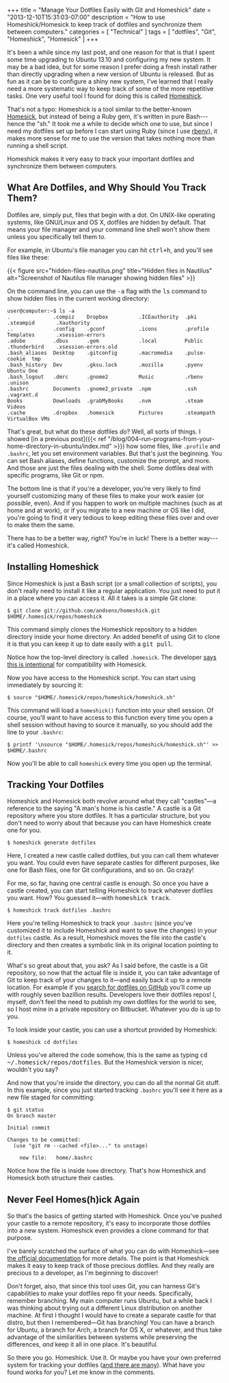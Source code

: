 +++
title = "Manage Your Dotfiles Easily with Git and Homeshick"
date = "2013-12-10T15:31:03-07:00"
description = "How to use Homeshick/Homesick to keep track of dotfiles and synchronize them between computers."
categories = [ "Technical" ]
tags = [ "dotfiles", "Git", "Homeshick", "Homesick" ]
+++

It's been a while since my last post, and one reason for that is that I spent
some time upgrading to Ubuntu 13.10 and configuring my new system. It may be a
bad idea, but for some reason I prefer doing a fresh install rather than
directly upgrading when a new version of Ubuntu is released. But as fun as it
can be to configure a shiny new system, I've learned that I really need a more
systematic way to keep track of some of the more repetitive tasks. One very
useful tool I found for doing this is called
[Homeshick](https://github.com/andsens/homeshick).

<!--more-->

That's not a typo: Homeshick is a tool similar to the better-known
[Homesick](https://github.com/technicalpickles/homesick), but instead of being a
Ruby gem, it's written in pure Bash---hence the "sh." It took me a while to
decide which one to use, but since I need my dotfiles set up before I can start
using Ruby (since I use [rbenv](https://github.com/sstephenson/rbenv)), it makes
more sense for me to use the version that takes nothing more than running a
shell script.

Homeshick makes it very easy to track your important dotfiles and synchronize
them between computers.

## What Are Dotfiles, and Why Should You Track Them?

Dotfiles are, simply put, files that begin with a dot. On UNIX-like operating
systems, like GNU/Linux and OS X, dotfiles are hidden by default. That means
your file manager and your command line shell won't show them unless you
specifically tell them to.

For example, in Ubuntu's file manager you can hit <kbd>ctrl+h</kbd>, and you'll
see files like these:

{{< figure src="hidden-files-nautilus.png" title="Hidden files in Nautilus" alt="Screenshot of Nautilus file manager showing hidden files" >}}

On the command line, you can use the <kbd>-a</kbd> flag with the <kbd>ls</kbd>
command to show hidden files in the current working directory:

```
user@computer:~$ ls -a
.              .compiz    Dropbox          .ICEauthority  .pki           .steampid       .Xauthority
..             .config    .gconf           .icons         .profile       Templates       .xsession-errors
.adobe         .dbus      .gem             .local         Public         .thunderbird    .xsession-errors.old
.bash_aliases  Desktop    .gitconfig       .macromedia    .pulse-cookie  tmp
.bash_history  Dev        .gksu.lock       .mozilla       .pyenv         Ubuntu One
.bash_logout   .dmrc      .gnome2          Music          .rbenv         .unison
.bashrc        Documents  .gnome2_private  .npm           .ssh           .vagrant.d
Books          Downloads  .grabMyBooks     .nvm           .steam         Videos
.cache         .dropbox   .homesick        Pictures       .steampath     VirtualBox VMs
```

That's great, but what do these dotfiles _do_? Well, all sorts of things. I
showed [in a previous
post]({{< ref "/blog/004-run-programs-from-your-home-directory-in-ubuntu/index.md" >}})
how some files, like `.profile` and `.bashrc`, let you set environment
variables. But that's just the beginning. You can set Bash aliases, define
functions, customize the prompt, and more. And those are just the files dealing
with the shell. Some dotfiles deal with specific programs, like Git or npm.

The bottom line is that if you're a developer, you're very likely to find
yourself customizing many of these files to make your work easier (or
_possible_, even). And if you happen to work on multiple machines (such as at
home and at work), or if you migrate to a new machine or OS like I did, you're
going to find it very tedious to keep editing these files over and over to make
them the same.

There has to be a better way, right? You're in luck! There is a better
way---it's called Homeshick.

## Installing Homeshick

Since Homeshick is just a Bash script (or a small collection of scripts), you
don't really need to install it like a regular application. You just need to put
it in a place where you can access it. All it takes is a simple Git clone:

```
$ git clone git://github.com/andsens/homeshick.git $HOME/.homesick/repos/homeshick
```

This command simply clones the Homeshick repository to a hidden directory inside
your home directory. An added benefit of using Git to clone it is that you can
keep it up to date easily with a <kbd>git pull</kbd>.

Notice how the top-level directory is called `.homesick`. The developer
[says this is intentional](https://github.com/andsens/homeshick/wiki/Tutorials#bootstrapping)
for compatibility with Homesick.

Now you have access to the Homeshick script. You can start using immediately by
sourcing it:

```
$ source "$HOME/.homesick/repos/homeshick/homeshick.sh"
```

This command will load a `homeshick()` function into your shell session. Of
course, you'll want to have access to this function every time you open a shell
session without having to source it manually, so you should add the line to your
`.bashrc`:

```
$ printf '\nsource "$HOME/.homesick/repos/homeshick/homeshick.sh"' >> $HOME/.bashrc
```

Now you'll be able to call `homeshick` every time you open up the terminal.

## Tracking Your Dotfiles

Homeshick and Homesick both revolve around what they call "castles"—a reference
to the saying "A man's home is his castle." A castle is a Git repository where
you store dotfiles. It has a particular structure, but you don't need to worry
about that because you can have Homeshick create one for you.

```
$ homeshick generate dotfiles
```

Here, I created a new castle called dotfiles, but you can call them whatever you
want. You could even have separate castles for different purposes, like one for
Bash files, one for Git configurations, and so on. Go crazy!

For me, so far, having one central castle is enough. So once you have a castle
created, you can start telling Homeshick to track whatever dotfiles you want.
How? You guessed it—with <kbd>homeshick track</kbd>.

```
$ homeshick track dotfiles .bashrc
```

Here you're telling Homeshick to track your `.bashrc` (since you've customized
it to include Homeshick and want to save the changes) in your `dotfiles` castle.
As a result, Homeshick moves the file into the castle's directory and then
creates a symbolic link in its original location pointing to it.

What's so great about that, you ask? As I said before, the castle is a Git
repository, so now that the actual file is inside it, you can take advantage of
Git to keep track of your changes to it—and easily back it up to a remote
location. For example if you
[search for dotfiles on GitHub](https://github.com/search?q=dotfiles&ref=cmdform)
you'll come up with roughly seven bazillion results. Developers love their
dotfiles repos! I, myself, don't feel the need to publish my own dotfiles for
the world to see, so I host mine in a private repository on Bitbucket. Whatever
you do is up to you.

To look inside your castle, you can use a shortcut provided by Homeshick:

```
$ homeshick cd dotfiles
```

Unless you've altered the code somehow, this is the same as typing <kbd>cd
~/.homesick/repos/dotfiles</kbd>. But the Homeshick version is nicer, wouldn't
you say?

And now that you're inside the directory, you can do all the normal Git stuff.
In this example, since you just started tracking `.bashrc` you'll see it here as
a new file staged for committing:

```
$ git status
On branch master

Initial commit

Changes to be committed:
  (use "git rm --cached <file>..." to unstage)

	new file:   home/.bashrc
```

Notice how the file is inside `home` directory. That's how Homeshick and
Homesick both structure their castles.

## Never Feel Homes(h)ick Again

So that's the basics of getting started with Homeshick. Once you've pushed your
castle to a remote repository, it's easy to incorporate those dotfiles into a
new system. Homeshick even provides a <kdb>clone</kdb> command for that purpose.

I've barely scratched the surface of what you can do with Homeshick—see
[the official documentation](https://github.com/andsens/homeshick/wiki) for more
details. The point is that Homeshick makes it easy to keep track of those
precious dotfiles. And they really are precious to a developer, as I'm beginning
to discover!

Don't forget, also, that since this tool uses Git, you can harness Git's
capabilities to make your dotfiles repo fit your needs. Specifically, remember
branching. My main computer runs Ubuntu, but a while back I was thinking about
trying out a different Linux distribution on another machine. At first I thought
I would have to create a separate castle for that distro, but then I
remembered—Git has branching! You can have a branch for Ubuntu, a branch for
Arch, a branch for OS X, or whatever, and thus take advantage of the
similarities between systems while preserving the differences, _and_ keep it all
in one place. It's beautiful.

So there you go. Homeshick. Use it. Or maybe you have your own preferred system
for tracking your dotfiles ([and there are many](http://dotfiles.github.io/)).
What have you found works for you? Let me know in the comments.

[8]: http://dotfiles.github.io/
